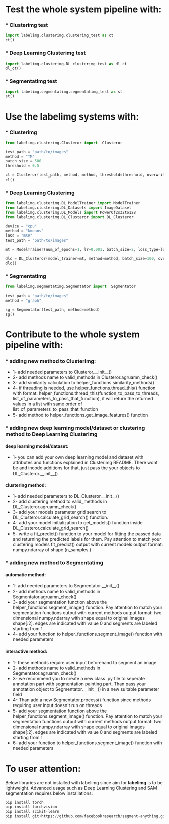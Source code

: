 # Test the whole system pipeline with:

### * Clusterimg test
```python
import labelimg.clusterimg.clusterimg_test as ct
ct()
```

### * Deep Learning Clusterimg test
```python
import labelimg.clusterimg.DL_clusterimg_test as dl_ct
dl_ct()
```

### * Segmentatimg test
```python
import labelimg.segmentatimg.segmentatimg_test as st
st()
```

# Use the labelimg systems with:

### * Clusterimg 
```python
from labelimg.clusterimg.Clusteror import  Clusteror

test_path = "path/to/images"
method = "TM"
batch_size = 500
threshold = 0.5

cl = Clusteror(test_path, method, method, threshold=threshold, overwrite=True)
cl()
```

### * Deep Learning Clusterimg 
```python
from labelimg.clusterimg.DL_ModelTrainer import ModelTrainer
from labelimg.clusterimg.DL_Datasets import ImageDataset
from labelimg.clusterimg.DL_Models import PowerOf2s32to128
from labelimg.clusterimg.DL_Clusteror import DL_Clusteror

device = "cpu"
method = "kmeans"
loss = "mse"
test_path = "path/to/images"

mt = ModelTrainer(num_of_epochs=1, lr=0.001, batch_size=2, loss_type=loss, dataset=ImageDataset(test_path), model=PowerOf2s32to128(), verbose=0, device=device)

dlc = DL_Clusteror(model_trainer=mt, method=method, batch_size=100, overwrite=True, verbose=0)
dlc()
```

### * Segmentatimg
```python
from labelimg.segmentatimg.Segmentator import  Segmentator

test_path = "path/to/images"
method = "graph"

sg = Segmentator(test_path, method=method)
sg()
```

# Contribute to the whole system pipeline with:

### * adding new method to Clusterimg:

* 1- add needed parameters to Clusteror.\_\_init\_\_()
* 2- add methods name to valid_methods in Clusteror.agruamn_check()
* 3- add similarity calculation to helper_functions.similarity_methods()
* 4- if threading is needed, use helper_functions.thread_this() function with format: helper_functions.thread_this(function_to_pass_to_threads, list_of_parameters_to_pass_that_function), it will return the returned values in a list with same order of list_of_parameters_to_pass_that_function
* 5- add method to helper_functions.get_image_features() function


### * adding new deep learning model/dataset or clustering method to Deep Learning Clusterimg

#### deep learning model/dataset:
* 1- you can add your own deep learning model and dataset with attributes and functions explained in Clusterimg README. There wont be and incode additions for that, just pass the your objects to DL_Clusteror.\_\_init\_\_()

#### clustering method:
* 1- add needed parameters to DL_Clusteror.\_\_init\_\_()
* 2- add clustering method to valid_methods in DL_Clusteror.agruamn_check()
* 3- add your models parameter grid search to DL_Clusteror.calculate_grid_search() function.
* 4- add your model initialization to get_models() function inside DL_Clusteror.calculate_grid_search()
* 5- write a fit_predict() function to your model for fitting the passed data and returning the predicted labels for them. Pay attention to match your clustering models fit_predict() output with current models output format: numpy.ndarray of shape (n_samples,)


### * adding new method to Segmentatimg

#### automatic method:
* 1- add needed parameters to Segmentator.\_\_init\_\_()
* 2- add methods name to valid_methods in Segmentator.agruamn_check()
* 3- add your segmentation function above the helper_functions.segment_image() function. Pay attention to match your segmentation functions output with current methods output format: two dimensional numpy.ndarray with shape equal to original images shape[:2]. edges are indicated with value 0 and segments are labeled starting from 1
* 4- add your function to helper_functions.segment_image() function with needed parameters

#### interactive method:
* 1- these methods require user input beforehand to segment an image
* 2- add methods name to valid_methods in Segmentator.agruamn_check()
* 3- we recommend you to create a new class .py file to seperate annotation part with segmentation painting part. Than pass your annotation object to Segmentator.\_\_init\_\_() in a new suitable parameter field
* 4- Than add a new Segmentator.process() function since methods requiring user input doesn't run on threads
* 5- add your segmentation function above the helper_functions.segment_image() function. Pay attention to match your segmentation functions output with current methods output format: two dimensional numpy.ndarray with shape equal to original images shape[:2]. edges are indicated with value 0 and segments are labeled starting from 1
* 6- add your function to helper_functions.segment_image() function with needed parameters

# To user attention:
Below libraries are not installed with labelimg since aim for __labelimg__ is to be lightweight. Advanced usage such as Deep Learning Clustering and SAM segmentation requires below installations:
```python
pip install torch
pip install torchvision
pip install scikit-learn
pip install git+https://github.com/facebookresearch/segment-anything.git
```